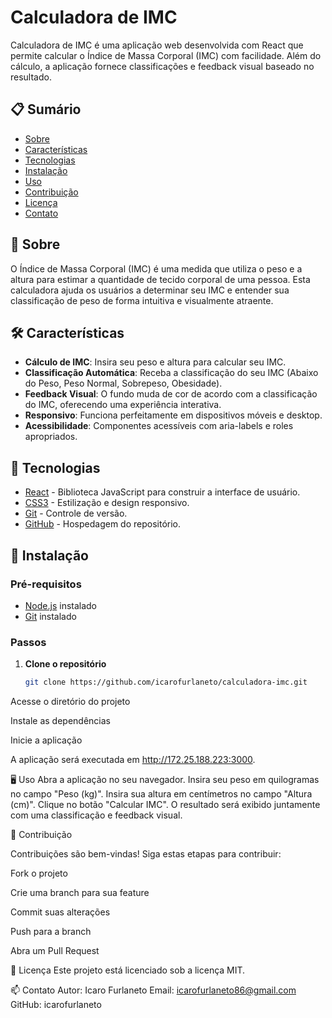 # Calculadora de IMC

Calculadora de IMC é uma aplicação web desenvolvida com React que permite calcular o Índice de Massa Corporal (IMC) com facilidade. Além do cálculo, a aplicação fornece classificações e feedback visual baseado no resultado.

## 📋 Sumário

- [Sobre](#sobre)
- [Características](#características)
- [Tecnologias](#tecnologias)
- [Instalação](#instalação)
- [Uso](#uso)
- [Contribuição](#contribuição)
- [Licença](#licença)
- [Contato](#contato)

## 🌟 Sobre

O Índice de Massa Corporal (IMC) é uma medida que utiliza o peso e a altura para estimar a quantidade de tecido corporal de uma pessoa. Esta calculadora ajuda os usuários a determinar seu IMC e entender sua classificação de peso de forma intuitiva e visualmente atraente.

## 🛠️ Características

- **Cálculo de IMC**: Insira seu peso e altura para calcular seu IMC.
- **Classificação Automática**: Receba a classificação do seu IMC (Abaixo do Peso, Peso Normal, Sobrepeso, Obesidade).
- **Feedback Visual**: O fundo muda de cor de acordo com a classificação do IMC, oferecendo uma experiência interativa.
- **Responsivo**: Funciona perfeitamente em dispositivos móveis e desktop.
- **Acessibilidade**: Componentes acessíveis com aria-labels e roles apropriados.

## 🧰 Tecnologias

- [React](https://reactjs.org/) - Biblioteca JavaScript para construir a interface de usuário.
- [CSS3](https://developer.mozilla.org/pt-BR/docs/Web/CSS) - Estilização e design responsivo.
- [Git](https://git-scm.com/) - Controle de versão.
- [GitHub](https://github.com/) - Hospedagem do repositório.

## 🚀 Instalação

### Pré-requisitos

- [Node.js](https://nodejs.org/) instalado
- [Git](https://git-scm.com/) instalado

### Passos

1. **Clone o repositório**

   ```bash
   git clone https://github.com/icarofurlaneto/calculadora-imc.git

Acesse o diretório do projeto

Instale as dependências

Inicie a aplicação

A aplicação será executada em http://172.25.188.223:3000.

🖥️ Uso
Abra a aplicação no seu navegador.
Insira seu peso em quilogramas no campo "Peso (kg)".
Insira sua altura em centímetros no campo "Altura (cm)".
Clique no botão "Calcular IMC".
O resultado será exibido juntamente com uma classificação e feedback visual.

🤝 Contribuição

Contribuições são bem-vindas! Siga estas etapas para contribuir:

Fork o projeto

Crie uma branch para sua feature

Commit suas alterações

Push para a branch

Abra um Pull Request

📝 Licença
Este projeto está licenciado sob a licença MIT.

📫 Contato
Autor: Icaro Furlaneto
Email: icarofurlaneto86@gmail.com
GitHub: icarofurlaneto
